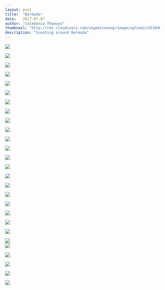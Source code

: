 ```yaml
---
layout: post
title:  "Bermuda"
date:   2017-07-07
author: "Caledonia Thomson"
thumbnail: "http://res.cloudinary.com/vegemitesoup/image/upload/v1510460916/bermuda/26.jpg"
description: "Scooting around Bermuda"
---
```


<a href="http://res.cloudinary.com/vegemitesoup/image/upload/v1510460910/bermuda/1.jpg"><img src="http://res.cloudinary.com/vegemitesoup/image/upload/v1510460910/bermuda/1.jpg" /></a>

<a href="http://res.cloudinary.com/vegemitesoup/image/upload/v1510460913/bermuda/2.jpg"><img src="http://res.cloudinary.com/vegemitesoup/image/upload/v1510460913/bermuda/2.jpg" /></a>

<a href="http://res.cloudinary.com/vegemitesoup/image/upload/v1510460910/bermuda/3.jpg"><img src="http://res.cloudinary.com/vegemitesoup/image/upload/v1510460910/bermuda/3.jpg" /></a>

<a href="http://res.cloudinary.com/vegemitesoup/image/upload/v1510460910/bermuda/5.jpg"><img src="http://res.cloudinary.com/vegemitesoup/image/upload/v1510460910/bermuda/5.jpg" /></a>

<a href="http://res.cloudinary.com/vegemitesoup/image/upload/v1510460912/bermuda/6.jpg"><img src="http://res.cloudinary.com/vegemitesoup/image/upload/v1510460912/bermuda/6.jpg" /></a>

<a href="http://res.cloudinary.com/vegemitesoup/image/upload/v1510460910/bermuda/7.jpg"><img src="http://res.cloudinary.com/vegemitesoup/image/upload/v1510460910/bermuda/7.jpg" /></a>

<a href="http://res.cloudinary.com/vegemitesoup/image/upload/v1510460912/bermuda/8.jpg"><img src="http://res.cloudinary.com/vegemitesoup/image/upload/v1510460912/bermuda/8.jpg" /></a>

<a href="http://res.cloudinary.com/vegemitesoup/image/upload/v1510460912/bermuda/10.jpg"><img src="http://res.cloudinary.com/vegemitesoup/image/upload/v1510460912/bermuda/10.jpg" /></a>

<a href="http://res.cloudinary.com/vegemitesoup/image/upload/v1510460912/bermuda/11.jpg"><img src="http://res.cloudinary.com/vegemitesoup/image/upload/v1510460912/bermuda/11.jpg" /></a>

<a href="http://res.cloudinary.com/vegemitesoup/image/upload/v1510460910/bermuda/12.jpg"><img src="http://res.cloudinary.com/vegemitesoup/image/upload/v1510460910/bermuda/12.jpg" /></a>

<a href="http://res.cloudinary.com/vegemitesoup/image/upload/v1510460913/bermuda/13.jpg"><img src="http://res.cloudinary.com/vegemitesoup/image/upload/v1510460913/bermuda/13.jpg" /></a>

<a href="http://res.cloudinary.com/vegemitesoup/image/upload/v1510460912/bermuda/14.jpg"><img src="http://res.cloudinary.com/vegemitesoup/image/upload/v1510460912/bermuda/14.jpg" /></a>

<a href="http://res.cloudinary.com/vegemitesoup/image/upload/v1510460914/bermuda/15.jpg"><img src="http://res.cloudinary.com/vegemitesoup/image/upload/v1510460914/bermuda/15.jpg" /></a>

<a href="http://res.cloudinary.com/vegemitesoup/image/upload/v1510460914/bermuda/16.jpg"><img src="http://res.cloudinary.com/vegemitesoup/image/upload/v1510460914/bermuda/16.jpg" /></a>

<a href="http://res.cloudinary.com/vegemitesoup/image/upload/v1510460913/bermuda/17.jpg"><img src="http://res.cloudinary.com/vegemitesoup/image/upload/v1510460913/bermuda/17.jpg" /></a>

<a href="http://res.cloudinary.com/vegemitesoup/image/upload/v1510460914/bermuda/18.jpg"><img src="http://res.cloudinary.com/vegemitesoup/image/upload/v1510460914/bermuda/18.jpg" /></a>

<a href="http://res.cloudinary.com/vegemitesoup/image/upload/v1510460915/bermuda/19.jpg"><img src="http://res.cloudinary.com/vegemitesoup/image/upload/v1510460915/bermuda/19.jpg" /></a>

<a href="http://res.cloudinary.com/vegemitesoup/image/upload/v1508207923/bermuda/DSC05696.jpg"><img src="http://res.cloudinary.com/vegemitesoup/image/upload/v1508207923/bermuda/DSC05696.jpg" /></a>

<a href="http://res.cloudinary.com/vegemitesoup/image/upload/v1510460913/bermuda/20.jpg"><img src="http://res.cloudinary.com/vegemitesoup/image/upload/v1510460913/bermuda/20.jpg" /></a>

<a href="http://res.cloudinary.com/vegemitesoup/image/upload/v1510460915/bermuda/21.jpg"><img src="http://res.cloudinary.com/vegemitesoup/image/upload/v1510460915/bermuda/21.jpg" /></a>

<a href="http://res.cloudinary.com/vegemitesoup/image/upload/v1510460915/bermuda/22.jpg"><img src="http://res.cloudinary.com/vegemitesoup/image/upload/v1510460915/bermuda/22.jpg" /></a>

<div class="row vertical-align">
	<div class="col-sm-4 col-xs-4">
		<a href="http://res.cloudinary.com/vegemitesoup/image/upload/v1510460915/bermuda/23.jpg"><img src="http://res.cloudinary.com/vegemitesoup/image/upload/v1510460915/bermuda/23.jpg" /></a>
	</div>
	<div class="col-sm-8 col-xs-8">
		<a href="http://res.cloudinary.com/vegemitesoup/image/upload/v1510460916/bermuda/24.jpg"><img src="http://res.cloudinary.com/vegemitesoup/image/upload/v1510460916/bermuda/24.jpg" /></a>
	</div>
</div>

<a href="http://res.cloudinary.com/vegemitesoup/image/upload/v1510460915/bermuda/25.jpg"><img src="http://res.cloudinary.com/vegemitesoup/image/upload/v1510460915/bermuda/25.jpg" /></a>

<a href="http://res.cloudinary.com/vegemitesoup/image/upload/v1510460916/bermuda/26.jpg"><img src="http://res.cloudinary.com/vegemitesoup/image/upload/v1510460916/bermuda/26.jpg" /></a>

<a href="http://res.cloudinary.com/vegemitesoup/image/upload/v1510460916/bermuda/27.jpg"><img src="http://res.cloudinary.com/vegemitesoup/image/upload/v1510460916/bermuda/27.jpg" /></a>

<a href="http://res.cloudinary.com/vegemitesoup/image/upload/v1510460916/bermuda/30.jpg"><img src="http://res.cloudinary.com/vegemitesoup/image/upload/v1510460916/bermuda/30.jpg" /></a>